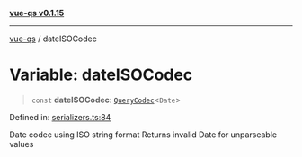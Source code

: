 [**vue-qs v0.1.15**](../README.md)

***

[vue-qs](../README.md) / dateISOCodec

# Variable: dateISOCodec

> `const` **dateISOCodec**: [`QueryCodec`](../type-aliases/QueryCodec.md)\<`Date`\>

Defined in: [serializers.ts:84](https://github.com/iamsomraj/vue-qs/blob/2515abe5c25afff0f87351153aa1684c958bdf3f/src/serializers.ts#L84)

Date codec using ISO string format
Returns invalid Date for unparseable values
